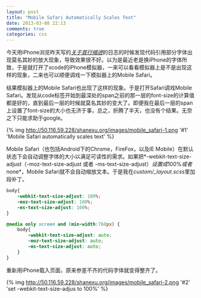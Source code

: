 ```yaml
---
layout: post
title: "Mobile Safari Automatically Scales Text"
date: 2013-03-08 22:13
comments: true
categories: css
---
```


<div class='begin-indent2em' filter='p:not(:has(a.fancybox :first-child))'></div>

今天用iPhone浏览昨天写的[*关于首行缩进*](/blog/2013/03/07/guan-yu-shou-xing-suo-jin/)的日志的时候发现代码引用部分字体出现莫名其妙的放大现象，导致效果很不好。以为是最近老是换iPhone的字体所致，于是就打开了xcode的iPhone模拟器，一来可以看看模拟器上是不是出现这样的现象，二来也可以顺便调戏一下模拟器上的Mobile Safari。

结果模拟器上的Mobile Safari也出现了这样的现象。于是打开Safari调戏Mobile Safari。发现从code标签开始到最深处的span之前的那一层的font-size的计算值都是好的，直到最后一层的时候就莫名其妙的变大了。即便我在最后一层的span上设置了font-size的大小也无济于事，总之，折腾了半天，也没有个结果。无奈之下只能求助于google。

{% img http://50.116.59.228/shanexu.org/images/mobile_safari-1.png '#1' 'Mobile Safari automatically scales text' %}

<!-- more -->
Mobile Safari（也包括Android下的Chrome，FireFox，以及IE Mobile）在默认状态下会自动调整字体的大小以满足可读性的需求。如果把*\-webkit\-text\-size\-adjust（-moz-text-size-adjust 或者 -ms-text-size-adjust）*设置成*100%*或者*none*，Mobile Safari就不会自动缩放文本。于是我在*custom/_layout.scss*里加段补丁。

``` scss
body{
    -webkit-text-size-adjust: 100%;
    -moz-text-size-adjust: 100%;
    -ms-text-size-adjust: 100%;
}

@media only screen and (min-width:768px) {
    body{
        -webkit-text-size-adjust: auto;
        -moz-text-size-adjust: auto;
        -ms-text-size-adjust: auto;
    }
}
```
重新用iPhone载入页面，原来参差不齐的代码字体就变得整齐了。

{% img http://50.116.59.228/shanexu.org/images/mobile_safari-2.png '#2' 'set -webkit-text-size-adjus to 100%' %}


